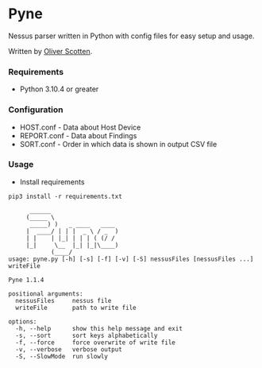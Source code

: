 # Pyne

Nessus parser written in Python with config files for easy setup and usage.

Written by [Oliver Scotten](https://www.github.com/oliv10).

### Requirements
- Python 3.10.4 or greater

### Configuration
- HOST.conf - Data about Host Device
- REPORT.conf - Data about Findings
- SORT.conf - Order in which data is shown in output CSV file

### Usage
- Install requirements
```
pip3 install -r requirements.txt
```

```
	  ______                   
	 (_____ \                  
	  _____) )   _ ____   ____ 
	 |  ____/ | | |  _ \ / _  )
	 | |    | |_| | | | ( (/ / 
	 |_|     \__  |_| |_|\____)
	        (____/             
usage: pyne.py [-h] [-s] [-f] [-v] [-S] nessusFiles [nessusFiles ...] writeFile

Pyne 1.1.4

positional arguments:
  nessusFiles     nessus file
  writeFile       path to write file

options:
  -h, --help      show this help message and exit
  -s, --sort      sort keys alphabetically
  -f, --force     force overwrite of write file
  -v, --verbose   verbose output
  -S, --SlowMode  run slowly
```

